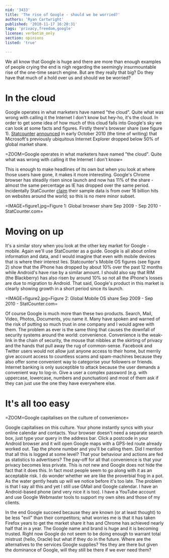 ```yaml
---
nid: '3433'
title: 'The rise of Google - should we be worried?'
authors: 'Ryan Cartwright'
published: '2010-11-17 16:20:31'
tags: 'privacy,freedom,google'
license: verbatim_only
section: opinions
listed: 'true'

---
```

We all know that Google is huge and there are more than enough examples of people crying the end is nigh regarding the seemingly insurmountable rise of the one-time search engine. But are they really that big? Do they have that much of a hold over us and should we be worried?

<!--break-->

# In the cloud

Google operates in what marketers have named "the cloud". Quite what was wrong with calling it the Internet I don't know but hey-ho, it's the cloud. In order to get some idea of how much of this cloud falls into Google's sky we can look at some facts and figures. Firstly there's browser share (see figure 1).  [Statcounter](http://www.statcounter.com) [announced](http://www.statcounter.com/press) in early October 2010 (the time of writing) that Microsoft's previously ubiquitous Internet Explorer dropped below 50% of global market share.

=ZOOM=Google operates in what marketers have named "the cloud". Quite what was wrong with calling it the Internet I don't know=

This is enough to make headlines of its own but when you look at where those users have gone, it makes it more interesting. Google's Chrome browser has steadily risen since launch and now has 11% of the share - almost the same percentage as IE has dropped over the same period. Incidentally StatCounter [claim](http://gs.statcounter.com/faq#sample-size) their sample data is from over 16 billion hits on websites around the world; so this is no mere minor subset.

=IMAGE=figure1.jpg=Figure 1: Global browser share Sep 2009 - Sep 2010 - StatCounter.com=

# Moving on up

It's a similar story when you look at the other key market for Google - mobile.  Again we'll use StatCounter as a guide. Google is all about online information and data, and I would imagine that even with mobile devices that is where their interest lies. Statcounter's Mobile OS figures (see figure 2) show that the iPhone has dropped by about 10% over the past 12 months while Android's have rise by a similar amount. I should also say that RIM (the Blackberry) has also risen by around 10% so not all the iPhone's losses are due to migration to Android. That said, Google's product in this market is clearly showing growth in a short period since its launch.

=IMAGE=figure2.jpg=Figure 2: Global Mobile OS share Sep 2009 - Sep 2010 - StatCounter.com=

Of course Google is much more than these two products. Search, Mail, Video, Photos, Documents, you name it. Many have spoken and warned of the risk of putting so much trust in one company and I would agree with them. The problem as ever is the same thing that causes the downfall of security systems around the world: convenience. Convenience is the weak-link in the chain of security, the mouse that nibbles at the skirting of privacy and the hands that pull away the rug of common-sense. Facebook and Twitter users would not allow just anyone access to their home, but merrily give account access to countless scams and spam-machines because they also offer some convenient way to categorise your followers or friends. Internet banking is only susceptible to attack because the user demands a convenient way to log-in. Give a user a complex password (e.g.  with uppercase, lowercase, numbers and punctuation) and most of them ask if they can just use the one they have everywhere else.

# It's all too easy

=ZOOM=Google capitalises on the culture of convenience=

Google capitalises on this culture. Your phone instantly syncs with your online calendar and contacts. Your browser doesn't need a separate search box, just type your query in the address bar. Click a postcode in your Android browser and it will open Google maps with a GPS-led route already worked out. Tap the phone number and you'll be calling them. Did I mention that all this is logged at some level? That your behaviour and actions are fed as statistics to advertisers?  The pay-off for all that convenience is that your privacy becomes less private.  This is not new and Google does not hide the fact that it does this. In fact most people seem to go along with it as an acceptable risk. I do wonder whether we are like the proverbial frog in a pot. As the water gently heats up will we notice before it's too late. The problem is that I say all this and yet I still use GMail and Google calendar. I have an Android-based phone (and very nice it is too). I have a YouTube account and use Google Webmaster tools to support my own sites and those of my clients.

In the end Google succeed because they are known (or at least thought) to be less "evil" than their competitors; what worries me is that it has taken Firefox years to get the market share it has and Chrome has achieved nearly half that in a year. The Google name and brand is huge and it is becoming trusted.  Right now Google do not seem to be doing enough to warrant total mistrust (hello, Oracle) but what if they do in the future. Where are the alternatives to
the services Google supplies? Yes they are there but given the dominance of
Google, will they still be there if we ever need them?
